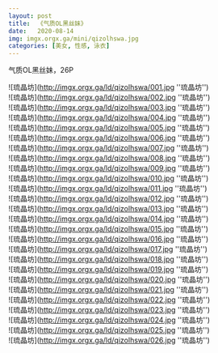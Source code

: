 ```yaml
---
layout: post
title:  《气质OL黑丝妹》
date:   2020-08-14
img: imgx.orgx.ga/mini/qizolhswa.jpg
categories: [美女, 性感, 泳衣]
---
```


气质OL黑丝妹，26P

![琉晶坊](http://imgx.orgx.ga/ld/qizolhswa/001.jpg ''琉晶坊'') <br>
![琉晶坊](http://imgx.orgx.ga/ld/qizolhswa/002.jpg ''琉晶坊'') <br>
![琉晶坊](http://imgx.orgx.ga/ld/qizolhswa/003.jpg ''琉晶坊'') <br>
![琉晶坊](http://imgx.orgx.ga/ld/qizolhswa/004.jpg ''琉晶坊'') <br>
![琉晶坊](http://imgx.orgx.ga/ld/qizolhswa/005.jpg ''琉晶坊'') <br>
![琉晶坊](http://imgx.orgx.ga/ld/qizolhswa/006.jpg ''琉晶坊'') <br>
![琉晶坊](http://imgx.orgx.ga/ld/qizolhswa/007.jpg ''琉晶坊'') <br>
![琉晶坊](http://imgx.orgx.ga/ld/qizolhswa/008.jpg ''琉晶坊'') <br>
![琉晶坊](http://imgx.orgx.ga/ld/qizolhswa/009.jpg ''琉晶坊'') <br>
![琉晶坊](http://imgx.orgx.ga/ld/qizolhswa/010.jpg ''琉晶坊'') <br>
![琉晶坊](http://imgx.orgx.ga/ld/qizolhswa/011.jpg ''琉晶坊'') <br>
![琉晶坊](http://imgx.orgx.ga/ld/qizolhswa/012.jpg ''琉晶坊'') <br>
![琉晶坊](http://imgx.orgx.ga/ld/qizolhswa/013.jpg ''琉晶坊'') <br>
![琉晶坊](http://imgx.orgx.ga/ld/qizolhswa/014.jpg ''琉晶坊'') <br>
![琉晶坊](http://imgx.orgx.ga/ld/qizolhswa/015.jpg ''琉晶坊'') <br>
![琉晶坊](http://imgx.orgx.ga/ld/qizolhswa/016.jpg ''琉晶坊'') <br>
![琉晶坊](http://imgx.orgx.ga/ld/qizolhswa/017.jpg ''琉晶坊'') <br>
![琉晶坊](http://imgx.orgx.ga/ld/qizolhswa/018.jpg ''琉晶坊'') <br>
![琉晶坊](http://imgx.orgx.ga/ld/qizolhswa/019.jpg ''琉晶坊'') <br>
![琉晶坊](http://imgx.orgx.ga/ld/qizolhswa/020.jpg ''琉晶坊'') <br>
![琉晶坊](http://imgx.orgx.ga/ld/qizolhswa/021.jpg ''琉晶坊'') <br>
![琉晶坊](http://imgx.orgx.ga/ld/qizolhswa/022.jpg ''琉晶坊'') <br>
![琉晶坊](http://imgx.orgx.ga/ld/qizolhswa/023.jpg ''琉晶坊'') <br>
![琉晶坊](http://imgx.orgx.ga/ld/qizolhswa/024.jpg ''琉晶坊'') <br>
![琉晶坊](http://imgx.orgx.ga/ld/qizolhswa/025.jpg ''琉晶坊'') <br>
![琉晶坊](http://imgx.orgx.ga/ld/qizolhswa/026.jpg ''琉晶坊'') <br>
